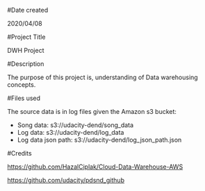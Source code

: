 #Date created

2020/04/08

#Project Title

DWH Project

#Description

The purpose of this project is, understanding of Data warehousing concepts.

#Files used

The source data is in log files given the Amazon s3 bucket:

* Song data: s3://udacity-dend/song_data
* Log data: s3://udacity-dend/log_data
* Log data json path: s3://udacity-dend/log_json_path.json

#Credits

https://github.com/HazalCiplak/Cloud-Data-Warehouse-AWS

https://github.com/udacity/pdsnd_github
